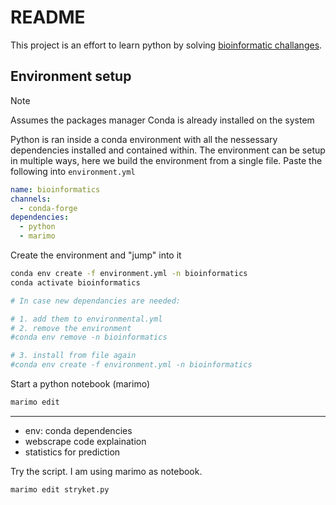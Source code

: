 # README

This project is an effort to learn python by solving [bioinformatic challanges](https://rosalind.info/problems/locations/).

## Environment setup

> [!NOTE]
> Assumes the packages manager Conda is already installed on the system

Python is ran inside a conda environment with all the nessessary dependencies installed and contained within. The environment can be setup in multiple ways, here we build the environment from a single file. Paste the following into `environment.yml`

```yml
name: bioinformatics
channels:
  - conda-forge
dependencies:
  - python
  - marimo
```

Create the environment and "jump" into it

```sh
conda env create -f environment.yml -n bioinformatics
conda activate bioinformatics

# In case new dependancies are needed:

# 1. add them to environmental.yml
# 2. remove the environment
#conda env remove -n bioinformatics

# 3. install from file again
#conda env create -f environment.yml -n bioinformatics
```

Start a python notebook (marimo)

```sh
marimo edit
```


---


+ env: conda dependencies
+ webscrape code explaination
+ statistics for prediction





Try the script. I am using marimo as notebook.

```sh
marimo edit stryket.py
```